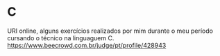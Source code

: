 # C
URI online, alguns exercícios realizados por mim durante o meu período cursando o técnico na linguaguem C.
https://www.beecrowd.com.br/judge/pt/profile/428943
